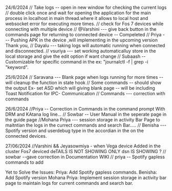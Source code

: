 24/6/2024
// Take logs -- open in new window for checking the current logs 
// double click once and wait for opening the application for the main process in localhost in main thread.where it allows to local host and websocket  error for executing more times.
// check for Fos 7 devices while connecting with multiple device
// @Varshini ---  give back button in the commands page for returning to connected device -- Compeleted 
// Priya --- Pushing APK in the device ,will implementing in the upcoming version Thank you,
// Dayalu --- taking logs will automatic running when connected and disconnected.
// vsuriya ---  set working automaticalluy store in the local storage and give the edit option if want change
// Subaash -- Customizable for specific command in the ex: "journalctl -f | grep -i "keyword".

25/6/2024
// Saravana --- Blank page when logs running for more times -- will cleanup the function in state hook
// Some commands -- should show the output Ex- set ASD which will giving blank page -- will be including Toast Notification for IPC- Communication
// Commands --- correction with commands 

26/6/2024
//Priya -- Correction in Commands in the command prompt With DRM and KAtana log line...
// Sowbar --  User Manual in the seperate page in the guide page 
//Mohana Priya --- session storage in activity Bar Page to maitntian the logs in the currect commands and search Bar.....
// Benisha --- Spotify version and userdebug type in the accordian in the on the connected devices.

27/06/2024
//Varshini && Jeyasowmiya - when Vega device Added in the cluster Fos7 deviced deTAILS  IS NOT SHOWING ONLY dsn IS SHOWING ?
// sowbar --gave correction in Documentation WIKI
// priya -- Spotify gapless commands to add




Yet to Solve the Issues:
Priya: Add Spotify gapless commands.
Benisha: Add Spotify version
Mohana Priya: Implement session storage in activity bar page to maintain logs for current commands and search bar.



